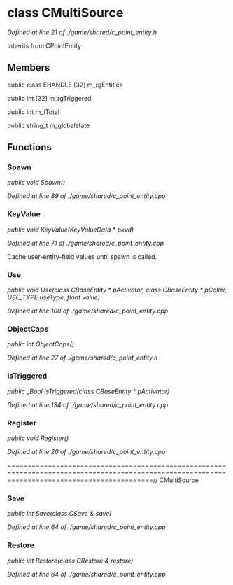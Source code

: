 # class CMultiSource

*Defined at line 21 of ./game/shared/c_point_entity.h*

Inherits from CPointEntity



## Members

public class EHANDLE [32] m_rgEntities

public int [32] m_rgTriggered

public int m_iTotal

public string_t m_globalstate



## Functions

### Spawn

*public void Spawn()*

*Defined at line 89 of ./game/shared/c_point_entity.cpp*

### KeyValue

*public void KeyValue(KeyValueData * pkvd)*

*Defined at line 71 of ./game/shared/c_point_entity.cpp*

 Cache user-entity-field values until spawn is called.

### Use

*public void Use(class CBaseEntity * pActivator, class CBaseEntity * pCaller, USE_TYPE useType, float value)*

*Defined at line 100 of ./game/shared/c_point_entity.cpp*

### ObjectCaps

*public int ObjectCaps()*

*Defined at line 27 of ./game/shared/c_point_entity.h*

### IsTriggered

*public _Bool IsTriggered(class CBaseEntity * pActivator)*

*Defined at line 134 of ./game/shared/c_point_entity.cpp*

### Register

*public void Register()*

*Defined at line 20 of ./game/shared/c_point_entity.cpp*

================================================================================================================================================// CMultiSource

### Save

*public int Save(class CSave & save)*

*Defined at line 64 of ./game/shared/c_point_entity.cpp*

### Restore

*public int Restore(class CRestore & restore)*

*Defined at line 64 of ./game/shared/c_point_entity.cpp*



